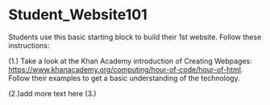 # Student_Website101
Students use this basic starting block to build their 1st website.  Follow these instructions:

(1.) Take a look at the Khan Academy introduction of Creating Webpages:  https://www.khanacademy.org/computing/hour-of-code/hour-of-html.  Follow their examples to get a basic understanding of the technology.

(2.)add more text here
(3.)
